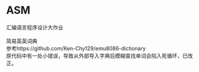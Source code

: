 # ASM
汇编语言程序设计大作业  
<br />
简易英英词典
<br />
参考https://github.com/Ken-Chy129/emu8086-dictionary
<br />
原代码中有一处小错误，导致从外部导入字典后模糊查找单词会陷入死循环，已改正。
